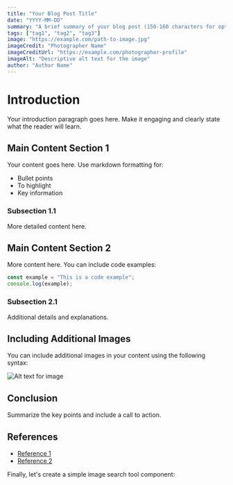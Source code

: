 ```yaml
---
title: "Your Blog Post Title"
date: "YYYY-MM-DD"
summary: "A brief summary of your blog post (150-160 characters for optimal SEO)"
tags: ["tag1", "tag2", "tag3"]
image: "https://example.com/path-to-image.jpg"
imageCredit: "Photographer Name"
imageCreditUrl: "https://example.com/photographer-profile"
imageAlt: "Descriptive alt text for the image"
author: "Author Name"
---
```


# Introduction

Your introduction paragraph goes here. Make it engaging and clearly state what the reader will learn.

## Main Content Section 1

Your content goes here. Use markdown formatting for:

- Bullet points
- To highlight
- Key information

### Subsection 1.1

More detailed content here.

## Main Content Section 2

More content here. You can include code examples:

```javascript
const example = "This is a code example";
console.log(example);
```

### Subsection 2.1

Additional details and explanations.

## Including Additional Images

You can include additional images in your content using the following syntax:

![Alt text for image](/blog-images/image-filename.webp)

## Conclusion

Summarize the key points and include a call to action.

## References

- [Reference 1](https://example.com/reference1)
- [Reference 2](https://example.com/reference2)

Finally, let's create a simple image search tool component:
